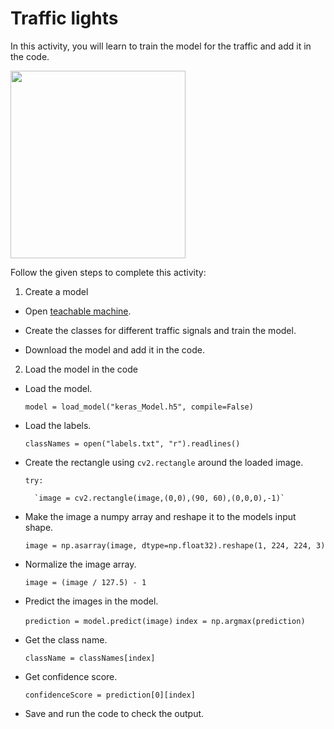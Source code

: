 Traffic lights
================

In this activity, you will learn to train the model for the traffic and add it in the code.

<img src= "https://s3.amazonaws.com/media-p.slid.es/uploads/1525749/images/10563548/PCP.gif" width = "280" height = "300">

Follow the given steps to complete this activity:

1. Create a model

* Open [teachable machine](chablemachine.withgoogle.com/train).

* Create the classes for different traffic signals and train the model.

* Download the model and add it in the code.

2. Load the model in the code

*  Load the model.

    `model = load_model("keras_Model.h5", compile=False)`

* Load the labels.

    `classNames = open("labels.txt", "r").readlines()`


* Create the rectangle using `cv2.rectangle` around the loaded image.

    `try:`

        `image = cv2.rectangle(image,(0,0),(90, 60),(0,0,0),-1)`

* Make the image a numpy array and reshape it to the models input shape.

    `image = np.asarray(image, dtype=np.float32).reshape(1, 224, 224, 3)`

* Normalize the image array.

    `image = (image / 127.5) - 1`

* Predict the images in the model.

    `prediction = model.predict(image)`
    `index = np.argmax(prediction)`

* Get the class name.

    `className = classNames[index]`

* Get confidence score.

    `confidenceScore = prediction[0][index]`

* Save and run the code to check the output.
